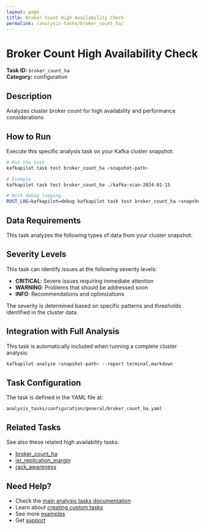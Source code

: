 ```yaml
---
layout: page
title: Broker Count High Availability Check
permalink: /analysis-tasks/broker_count_ha/
---
```


# Broker Count High Availability Check

**Task ID:** `broker_count_ha`  
**Category:** configuration

## Description

Analyzes cluster broker count for high availability and performance considerations

## How to Run

Execute this specific analysis task on your Kafka cluster snapshot:

```bash
# Run the task
kafkapilot task test broker_count_ha <snapshot-path>

# Example
kafkapilot task test broker_count_ha ./kafka-scan-2024-01-15

# With debug logging
RUST_LOG=kafkapilot=debug kafkapilot task test broker_count_ha <snapshot-path>
```

## Data Requirements

This task analyzes the following types of data from your cluster snapshot:



## Severity Levels

This task can identify issues at the following severity levels:

- **CRITICAL**: Severe issues requiring immediate attention
- **WARNING**: Problems that should be addressed soon  
- **INFO**: Recommendations and optimizations

The severity is determined based on specific patterns and thresholds identified in the cluster data.

## Integration with Full Analysis

This task is automatically included when running a complete cluster analysis:

```bash
kafkapilot analyze <snapshot-path> --report terminal,markdown
```

## Task Configuration

The task is defined in the YAML file at:
```
analysis_tasks/configuration/general/broker_count_ha.yaml
```

## Related Tasks

See also these related high availability tasks:
- [broker_count_ha](../broker_count_ha)
- [isr_replication_margin](../isr_replication_margin)
- [rack_awareness](../rack_awareness)

## Need Help?

- Check the [main analysis tasks documentation](../)
- Learn about [creating custom tasks](/how-to#custom-analysis-tasks)
- See more [examples](/examples#analysis-tasks)
- Get [support](/support)
